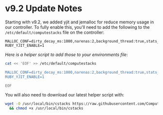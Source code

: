 # v9.2 Update Notes

Starting with v9.2, we added yjit and jemalloc for reduce memory usage in our controller. To fully enable this, you'll need to add the following to the `/etc/default/computestacks` file on the controller:

```
MALLOC_CONF=dirty_decay_ms:1000,narenas:2,background_thread:true,stats_print:false
RUBY_YJIT_ENABLE=1
```

_Here is a helper script to add those to your environments file_:

```bash
cat << 'EOF' >> /etc/default/computestacks

MALLOC_CONF=dirty_decay_ms:1000,narenas:2,background_thread:true,stats_print:false
RUBY_YJIT_ENABLE=1

EOF
```

You will also need to download our latest helper script with:

```bash
wget -O /usr/local/bin/cstacks https://raw.githubusercontent.com/ComputeStacks/ansible-install/main/roles/controller/files/cstacks.sh \
  && chmod +x /usr/local/bin/cstacks
```
